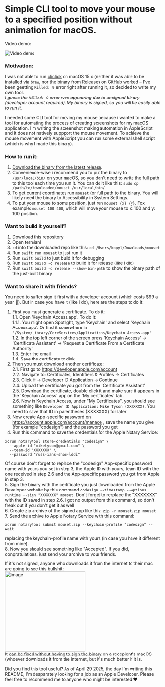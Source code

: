 # Simple CLI tool to move your mouse to a specified position without animation for macOS.

Video demo:

![Video demo](https://github.com/user-attachments/assets/919fc784-6168-4283-957f-1f99ec4a9899)

### Motivation:
I was not able to run [cliclick](https://github.com/BlueM/cliclick) on macOS 15.x (neither it was able to be installed via `brew`, nor the binary from Releases on GitHub worked – I've been geetting `Killed: 9` error right after running it, so decided to write my own tool.<br>
_I guess the `Killed: 9` error was appearing due to unsigned binary (developer account required). My binary is signed, so you will be easily able to run it._

I needed some CLI tool for moving my mouse because i wanted to make a tool for automating the process of creating screenshots for my macOS application.
I'm writing the screenshot making automation in AppleScript and it does not natively suppport the mouse movement.
To achieve the mouse movement with AppleScript you can run some external shell script (which is why I made this binary).

### How to run it:
1. [Download the binary from the latest release](https://github.com/kopyl/mouset/releases/download/0.1/mouset.zip).
2. Convenience-wise i recommend you to put the binary to `/usr/local/bin/` on your macOS, so you don't need to write the full path to this tool each time you run it. You can do it like this: `sudo cp /path/to/downloaded/mouset /usr/local/bin/`
3. To get current coordinates run `mouset` (or full path to the binary. You will likely need the binary to Accessibility in System Settings.
4. To put your mouse to some position, just run `mouset {x} {y}`. Fox example: `mouset 100 400`, which will move your mouse to x: 100 and y: 100 position.

### Want to build it yourself?
1. Download this repository
2. Open termianl
3. `cd` into the downloaded repo like this: `cd /Users/kopyl/Downloads/mouset`
4. Run `swift run mouset` to just run it
5. Run `swift build` to just build it for debugging
6. Run `swift build -c release` to build it for release (like i did)
7. Run `swift build -c release --show-bin-path` to show the binary path of the just-built binary

### Want to share it with friends?
You need to ~~suffer~~ sign it first with a developer account (which costs $99 a year 🤬). But in case you have it (like i do), here are the steps to do it:
1. First you must generate a certificate. To do it:<br>
  1.1. Open 'Keychain Access.app'. To do it:<br>
   1.1.1. You might open Spotlight, type 'Keychain' and select 'Keychain Access.app'. Or find it somewhere in `'/System/Library/CoreServices/Applications/Keychain Access.app'`<br>
 1.2. In the top left corner of the screen press 'Keychain Access' -> 'Certificate Assistant' -> 'Request a Certificate From a Certificate Authority'<br>
 1.3. Enter the email<br>
 1.4. Save the certificate to disk<br>
2. Then you must download another certificate:<br>
  2.1. First go to https://developer.apple.com/account<br>
  2.2. Navigate to: Certificates, Identifiers & Profiles → Certificates<br>
  2.3. Click ➕ → Developer ID Application → Continue<br>
  2.4. Upload the certificate you got from the 'Certificate Assistant'<br>
  2.5. Download the certificate, double click it and make sure it appears in the 'Keychain Access' app on the 'My certificates' tab.<br>
  2.6. Now in Keychain Access, under "My Certificates", you should see something like `Developer ID Application: Mike Tyson (XXXXXXX)`. You need to save that ID in parentheses (XXXXXXX) for later<br>
3. Now create App-specific password on https://account.apple.com/account/manage , save the name you give (for example "codesign") and the password you get<br>
4. Run this command to save the credentials for the Apple Notary Service:<br>
```
xcrun notarytool store-credentials "codesign" \
  --apple-id "miketyson@gmail.com" \
  --team-id "XXXXXXX" \
  --password "russ-ians-shou-lddi"
```
Of course don't forget to replace the "codesign" App-specific password name with yours you set in step 3, the Apple ID with yours, team ID with the one received in step 2.6 and the App-specific password you got from Apple in step 3.<br>
5. Sign the binary with the certificate you just downloaded from the Apple Developer website by this command `codesign --timestamp --options runtime --sign "XXXXXXX" mouset`. Don't forget to rerplace the "XXXXXXX" with the ID saved in step 2.6. I got no output from this command, so don't freak out if you don't get it as well<br>
6. Create zip archive of the signed app like this: `zip -r mouset.zip mouset`<br>
7. Send the archive to Apple Notary Service with this command:<br>
```
xcrun notarytool submit mouset.zip --keychain-profile "codesign" --wait
```
replacing the keychain-profile name with yours (in case you have it different from mine).<br>
8. Now you should see something like "Accepted". If you did, congratulations, just send your archive to your friends.<br>

If it's not signed, anyone who downloads it from the internet to their mac are going to see this bullshit:<br>
<img width="260" alt="image" src="https://github.com/user-attachments/assets/b059177f-61da-4525-af27-fae2508c65b8" /><br>
It [can be fixed without having to sign the binary](https://youtu.be/biIvAM94b98?si=C39_yPQ5SUgS-41B) on a recepient's macOS (whoever downloads it from the internet, but it's much better if it is.

Did you find this tool useful? As of April 29 2025, the day I'm writing this README, I'm desparately looking for a job as an Apple Developer. Please feel free to recommend me to anyone who might be interested ❤️
